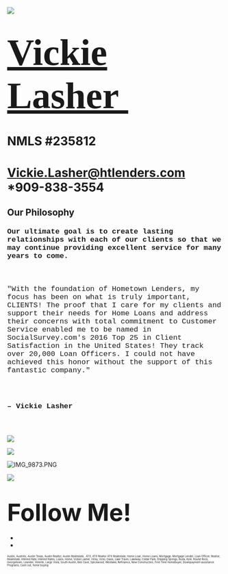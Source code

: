  

![](https://static.wixstatic.com/media/5afe60462baf41e79586f3fdaf78d664.jpg/v1/fill/w_480,h_291,al_c,q_80,usm_0.66_1.00_0.01,blur_2/5afe60462baf41e79586f3fdaf78d664.jpg)

<span style="font-size:87px"><span style="font-family:libre baskerville,serif">[Vickie Lasher ](index.html)</span></span>
=========================================================================================================================

NMLS \#235812
=============

Vickie.Lasher@htlenders.com *909-838-3554
================================================================================


Our Philosophy
--------------

### <span style="font-size:17px"><span style="font-family:courier new,courier-ps-w01,courier-ps-w02,courier-ps-w10,monospace">Our ultimate goal is to create lasting relationships with each of our clients so that we may continue providing excellent service for many years to come.</span></span>

### <span style="font-size:17px"><span style="font-family:courier new,courier-ps-w01,courier-ps-w02,courier-ps-w10,monospace"><span class="wixGuard">​</span></span></span>

<span style="font-family: &quot;courier new&quot;, courier-ps-w01, courier-ps-w02, courier-ps-w10, monospace; font-size: 17px;">"With the foundation of Hometown Lenders, my focus has been on what is truly important, CLIENTS! The proof that I care for my clients and support their needs for Home Loans and address their concerns with total commitment to Customer Service enabled me to be named in SocialSurvey.com's 2016 Top 25 in Client Satisfaction in the United States! They track over 20,000 Loan Officers. I could not have achieved this honor without the support of this fantastic company."</span>

### <span style="font-size:17px"><span style="font-family:courier new,courier-ps-w01,courier-ps-w02,courier-ps-w10,monospace"> </span></span>

### <span style="font-size:17px"><span style="font-family:courier new,courier-ps-w01,courier-ps-w02,courier-ps-w10,monospace">– Vickie Lasher</span></span>

### <span style="font-size:17px"><span style="font-family:courier new,courier-ps-w01,courier-ps-w02,courier-ps-w10,monospace"><span class="wixGuard">​</span></span></span>

![](https://static.wixstatic.com/media/b5d103_0e8c465a54994887865e544984e4ecb0~mv2_d_3024_3780_s_4_2.jpg/v1/fill/w_87,h_109,al_c,q_80,usm_0.66_1.00_0.01,blur_2/b5d103_0e8c465a54994887865e544984e4ecb0~mv2_d_3024_3780_s_4_2.jpg)

![](https://static.wixstatic.com/media/b5d103_fee1ca15e4ec406d8bb27f0b4bed7391~mv2.jpg/v1/fill/w_81,h_52,al_c,q_80,usm_0.66_1.00_0.01,blur_2/b5d103_fee1ca15e4ec406d8bb27f0b4bed7391~mv2.jpg)

![IMG\_9873.PNG](https://static.wixstatic.com/media/b5d103_af023f8817ef476d96314aeef668623c~mv2.png/v1/fill/w_110,h_110,al_c,usm_0.66_1.00_0.01,blur_3/IMG_9873_PNG.png)

![](https://static.wixstatic.com/media/b5d103_5e49dc9ca5f64e529a6b55be155ac4fa~mv2_d_2758_2778_s_4_2.jpg/v1/fill/w_53,h_53,al_c,q_80,usm_0.66_1.00_0.01,blur_3/b5d103_5e49dc9ca5f64e529a6b55be155ac4fa~mv2_d_2758_2778_s_4_2.jpg)

<span style="font-size:55px;"><span style="font-weight:bold;">Follow Me!</span></span>
======================================================================================

-   <span id="dataItem-jjeedrml1-comp-jjeedrlu"><a href="https://www.facebook.com/vickie.s.lasher" class="_26AQd"></a></span>
-   <span id="dataItem-jjeedrmm-comp-jjeedrlu"><a href="https://www.instagram.com/vickielasher/" class="_26AQd"></a></span>

<span class="color_12"><span style="font-size:6px">Austin, Austintx, Austin Texas, Austin Realtor, Austin Realestate,  ATX, ATX Realtor ATX Realestate, Home Loan, Home Loans, Mortgage, Mortgage Lender, Loan Officer, Realtor, Realestate, Interest Rate, Interest Rates, Loans, Home, Vickie Lasher, Vicky, Vicki, Oasis, Lake Travis, Lakeway, Cedar Park, Dripping Springs, Buda, Kyle, Round Rock, Georgetown, Leander, Volente, Largo Vista, South Austin, Bee Cave, Spicewood, Westlake, Refinance, New Construction, First Time Homebuyer, Downpayment assistance Programs, Cash out, home buying</span></span>

 
